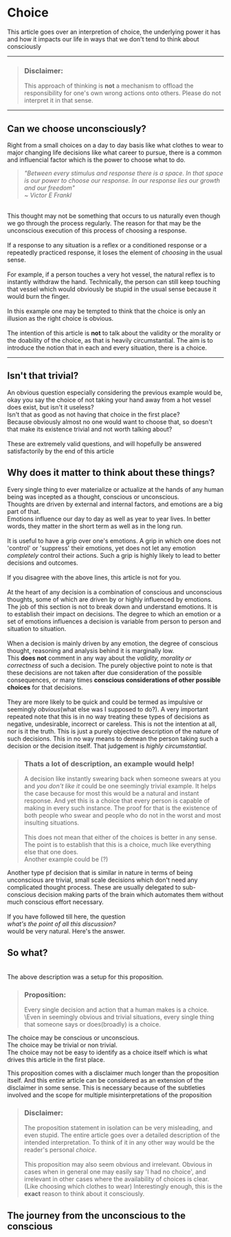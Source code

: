 # Choice
This article goes over an interpretion of choice, the underlying power it has and how it impacts our life in ways that we don't tend to think about consciously

___

> ### Disclaimer: 
>This approach of thinking is **not** a mechanism to offload the responsibility for one's own wrong actions onto others.
>Please do not interpret it in that sense.

___

## Can we choose unconsciously?
Right from a small choices on a day to day basis like what clothes to wear to major changing life decisions like what career to pursue, there is a common and influencial factor which is the power to choose what to do.

> _"Between every stimulus and response there is a space. In that space is our power to choose our response. In our response lies our growth and our freedom"_ \
>_~ Victor E Frankl_

\
This thought may not be something that occurs to us naturally even though we go through the process regularly. The reason for that may be the unconscious execution of this process of choosing a response.\
\
If a response to any situation is a reflex or a conditioned response or a repeatedly practiced response, it loses the element of _choosing_ in the usual sense. \
\
For example, if a person touches a very hot vessel, the natural reflex is to instantly withdraw the hand. Technically, the person can still keep touching that vessel which would obviously be stupid in the usual sense because it would burn the finger.\
\
In this example one may be tempted to think that the choice is only an illusion as the right choice is obvious.\
\
The intention of this article is **not** to talk about the validity or the morality or the doability of the choice, as that is heavily circumstantial. 
The aim is to introduce the notion that in each and every situation, there is a choice.

___

## Isn't that trivial?

An obvious question especially considering the previous example would be, okay you say the choice of not taking your hand away from a hot vessel does exist, but isn't it useless?\
Isn't that as good as not having that choice in the first place?\
Because obviously almost no one would want to choose that, so doesn't that make its existence trivial and not worth talking about?\
\
These are extremely valid questions, and will hopefully be answered satisfactorily by the end of this article

## Why does it matter to think about these things?
Every single thing to ever materialize or actualize at the hands of any human being was incepted as a thought, conscious or unconscious.\
Thoughts are driven by external and internal factors, and emotions are a big part of that.\
Emotions influence our day to day as well as year to year lives. In better words, they matter in the short term as well as in the long run.\
\
It is useful to have a grip over one's emotions. A grip in which one does not 'control' or 'suppress' their emotions, yet does not let any emotion _completely_ control their actions. Such a grip is highly likely to lead to better decisions and outcomes.\
\
If you disagree with the above lines, this article is not for you.\
\
At the heart of any decision is a combination of conscious and unconscious thoughts, some of which are driven by or highly influenced by emotions. The job of this section is not to break down and understand emotions. It is to establish their impact on decisions. The degree to which an emotion or a set of emotions influences a decision is variable from person to person and situation to situation.\
\
When a decision is mainly driven by any emotion, the degree of conscious thought, reasoning and analysis behind it is marginally low.\
This **does not** comment in any way about the _validity, morality or correctness_ of such a decision. The purely objective point to note is that these decisions are not taken after due consideration of the possible consequences, or many times **conscious considerations of other possible choices** for that decisions.\
\
They are more likely to be quick and could be termed as impulsive or seemingly _obvious_(what else was I supposed to do?). A very important repeated note that this is in no way treating these types of decisions as negative, undesirable, incorrect or careless. This is not the intention at all, nor is it the truth. This is just a purely objective description of the nature of such decisions. This in no way means to demean the person taking such a decision or the decision itself. That judgement is _highly circumstantial_. 
> ### Thats a lot of description, an example would help!
> A decision like instantly swearing back when someone swears at you and _you don't like it_ could be one seemingly trivial example. It helps the case because for most this would be a natural and instant response. And yet this is a choice that every person is capable of making in every such instance. The proof for that is the existence of both people who swear and people who do not in the worst and most insulting situations.\
\
This does not mean that either of the choices is better in any sense. The point is to establish that this is a choice, much like everything else that one does.\
Another example could be (?)

Another type pf decision that is similar in nature in terms of being unconscious are trivial, small scale decisions which don't need any complicated thought process. These are usually delegated to sub-conscious decision making parts of the brain which automates them without much conscious effort necessary.\
\
If you have followed till here, the question\
 _what's the point of all this discussion?_\
 would be very natural. Here's the answer.


 ## So what?
 \
 The above description was a setup for this proposition.
 >### Proposition:
 >Every single decision and action that a human makes is a choice.
 \Even in seemingly obvious and trivial situations, every single thing that someone says or does(broadly) is a choice.


 The choice may be conscious or unconscious.\
 The choice may be trivial or non trivial.\
 The choice may not be easy to identify as a choice itself which is what drives this article in the first place.

This proposition comes with a disclaimer much longer than the proposition itself. And this entire article can be considered as an extension of the disclaimer in some sense. This is necessary because of the subtleties involved and the scope for multiple misinterpretations of the proposition


 >### Disclaimer:
 > The proposition statement in isolation can be very misleading, and even stupid. The entire article goes over a detailed description of the intended interpretation. To think of it in any other way would be the reader's personal _choice_.\
 \
 > This proposition may also seem obvious and irrelevant. Obvious in cases when in general one may easily say 'I had no choice', and irrelevant in other cases where the availability of choices is clear. (Like choosing which clothes to wear)
 >Interestingly enough, this is the **exact** reason to think about it consciously.


 ## The journey from the unconscious to the conscious
 
